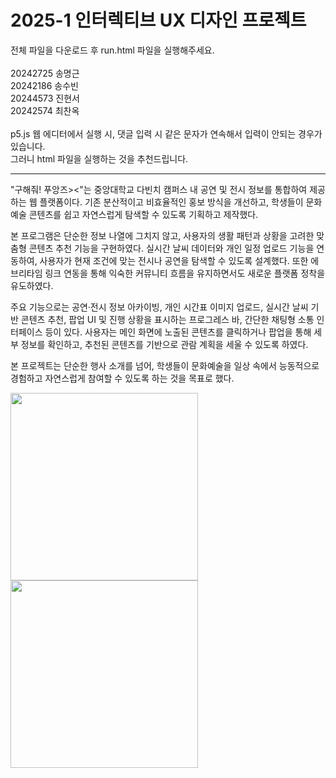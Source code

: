 # 2025-1 인터렉티브 UX 디자인 프로젝트

전체 파일을 다운로드 후 run.html 파일을 실행해주세요.
<br><br>
20242725 송명근  
20242186 송수빈  
20244573 진현서  
20242574 최찬옥
<br><br>
p5.js 웹 에디터에서 실행 시, 댓글 입력 시 같은 문자가 연속해서 입력이 안되는 경우가 있습니다.  
그러니 html 파일을 실행하는 것을 추천드립니다.
<br>

---
"구해줘! 푸앙즈><"는 중앙대학교 다빈치 캠퍼스 내 공연 및 전시 정보를 통합하여 제공하는 웹 플랫폼이다. 기존 분산적이고 비효율적인 홍보 방식을 개선하고, 학생들이 문화예술 콘텐츠를 쉽고 자연스럽게 탐색할 수 있도록 기획하고 제작했다.

본 프로그램은 단순한 정보 나열에 그치지 않고, 사용자의 생활 패턴과 상황을 고려한 맞춤형 콘텐츠 추천 기능을 구현하였다. 실시간 날씨 데이터와 개인 일정 업로드 기능을 연동하여, 사용자가 현재 조건에 맞는 전시나 공연을 탐색할 수 있도록 설계했다. 또한 에브리타임 링크 연동을 통해 익숙한 커뮤니티 흐름을 유지하면서도 새로운 플랫폼 정착을 유도하였다.

주요 기능으로는 공연·전시 정보 아카이빙, 개인 시간표 이미지 업로드, 실시간 날씨 기반 콘텐츠 추천, 팝업 UI 및 진행 상황을 표시하는 프로그레스 바, 간단한 채팅형 소통 인터페이스 등이 있다. 사용자는 메인 화면에 노출된 콘텐츠를 클릭하거나 팝업을 통해 세부 정보를 확인하고, 추천된 콘텐츠를 기반으로 관람 계획을 세울 수 있도록 하였다.

본 프로젝트는 단순한 행사 소개를 넘어, 학생들이 문화예술을 일상 속에서 능동적으로 경험하고 자연스럽게 참여할 수 있도록 하는 것을 목표로 했다. 

<img src="https://github.com/user-attachments/assets/d4c94e28-2395-4210-bc2f-2cfb9fdee85e" width="300">
<img src="https://github.com/user-attachments/assets/07620383-2430-4907-b223-593dfd78f04f" width="300">

